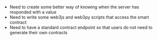 - Need to create some better way of knowing when the server has
  responded with a value
- Need to write some web3js and web3py scripts that access the smart
  contract
- Need to have a standard contract endpoint so that users do not need to
  generate their own contracts
